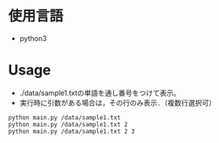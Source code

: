 # 使用言語
- python3 

# Usage 
- ./data/sample1.txtの単語を通し番号をつけて表示。
- 実行時に引数がある場合は，その行のみ表示．（複数行選択可）
```
python main.py /data/sample1.txt
python main.py /data/sample1.txt 2
python main.py /data/sample1.txt 2 3
```


